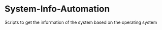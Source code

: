 # System-Info-Automation
Scripts to get the information of the system based on the operating system
